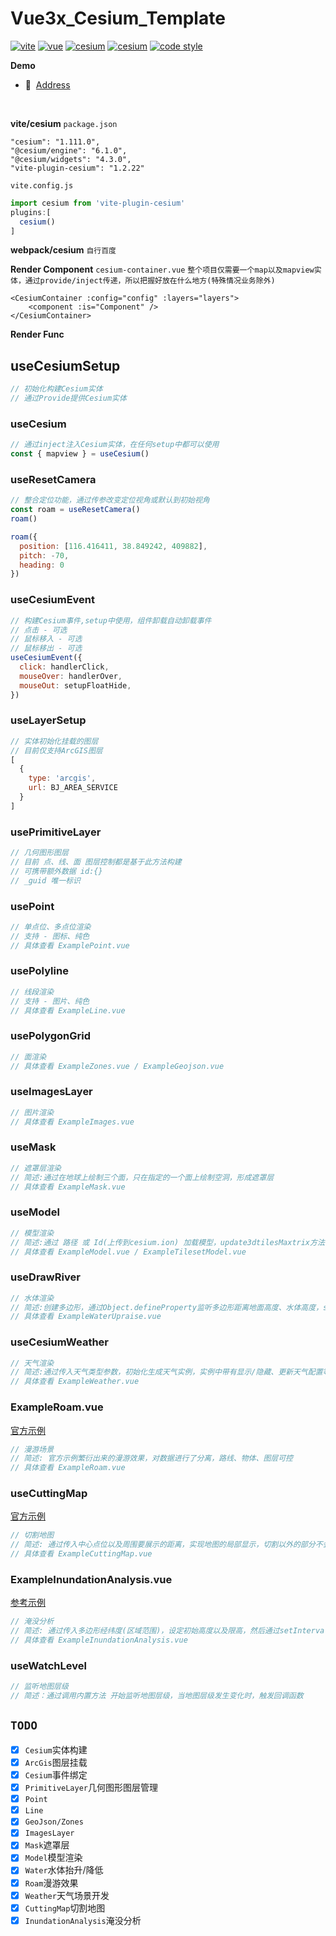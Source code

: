 <!--
 * @FilePath: \vue3x_cesium_template\README.md
 * @Author: abc-0886kAX-code
 * @Date: 2023-11-16 15:34:41
 * @LastEditors: abc-0886kAX-code
 * @LastEditTime: 2024-07-26 14:56:50
 * @Description:
-->
<h1>Vue3x_Cesium_Template</h1>

[![vite](https://img.shields.io/badge/vite-4.3.2-brightgreen)](https://vitejs.dev/) [![vue](https://img.shields.io/badge/vue-3.2.47-brightgreen)](https://v3.vuejs.org/) [![cesium](https://img.shields.io/badge/cesium-1.111.0-brightgreen)](https://cesium.com/) [![cesium](https://img.shields.io/badge/vite%20plugin%20cesium-1.2.22-brightgreen)]() [![code style](https://antfu.me/badge-code-style.svg)](https://github.com/antfu/eslint-config)
<br>

<strong>Demo</strong>

- 📍&nbsp;&nbsp;[Address](http://152.136.167.65:8083/#/)
<br>

<strong>vite/cesium</strong>
`package.json`
```
"cesium": "1.111.0",
"@cesium/engine": "6.1.0",
"@cesium/widgets": "4.3.0",
"vite-plugin-cesium": "1.2.22"
```
`vite.config.js`
```javascript
import cesium from 'vite-plugin-cesium'
plugins:[
  cesium()
]
```
<strong>webpack/cesium</strong>
`自行百度`

<strong>Render Component</strong>
`cesium-container.vue`
`整个项目仅需要一个map以及mapview实体，通过provide/inject传递，所以把握好放在什么地方(特殊情况业务除外)`

```vue
<CesiumContainer :config="config" :layers="layers">
    <component :is="Component" />
</CesiumContainer>
```

<strong>Render Func</strong>

## useCesiumSetup

```javascript
// 初始化构建Cesium实体
// 通过Provide提供Cesium实体
```

### useCesium

```javascript
// 通过inject注入Cesium实体，在任何setup中都可以使用
const { mapview } = useCesium()
```

### useResetCamera

```javascript
// 整合定位功能，通过传参改变定位视角或默认到初始视角
const roam = useResetCamera()
roam()

roam({
  position: [116.416411, 38.849242, 409882],
  pitch: -70,
  heading: 0
})
```

### useCesiumEvent

```javascript
// 构建Cesium事件,setup中使用，组件卸载自动卸载事件
// 点击 - 可选
// 鼠标移入 - 可选
// 鼠标移出 - 可选
useCesiumEvent({
  click: handlerClick,
  mouseOver: handlerOver,
  mouseOut: setupFloatHide,
})
```

### useLayerSetup

```javascript
// 实体初始化挂载的图层
// 目前仅支持ArcGIS图层
[
  {
    type: 'arcgis',
    url: BJ_AREA_SERVICE
  }
]
```

### usePrimitiveLayer

```javascript
// 几何图形图层
// 目前 点、线、面 图层控制都是基于此方法构建
// 可携带额外数据 id:{}
// _guid 唯一标识
```

### usePoint

```javascript
// 单点位、多点位渲染
// 支持 - 图标、纯色
// 具体查看 ExamplePoint.vue
```

### usePolyline

```javascript
// 线段渲染
// 支持 - 图片、纯色
// 具体查看 ExampleLine.vue
```

### usePolygonGrid

```javascript
// 面渲染
// 具体查看 ExampleZones.vue / ExampleGeojson.vue
```

### useImagesLayer

```javascript
// 图片渲染
// 具体查看 ExampleImages.vue
```

### useMask

```javascript
// 遮罩层渲染
// 简述:通过在地球上绘制三个面，只在指定的一个面上绘制空洞，形成遮罩层
// 具体查看 ExampleMask.vue
```

### useModel

```javascript
// 模型渲染
// 简述:通过 路径 或 Id(上传到cesium.ion) 加载模型，update3dtilesMaxtrix方法调整模型位置以及旋转角度
// 具体查看 ExampleModel.vue / ExampleTilesetModel.vue
```

### useDrawRiver

```javascript
// 水体渲染
// 简述:创建多边形，通过Object.defineProperty监听多边形距离地面高度、水体高度，setInterval调整多边形高度以及距离地面高度
// 具体查看 ExampleWaterUpraise.vue
```

### useCesiumWeather

```javascript
// 天气渲染
// 简述:通过传入天气类型参数，初始化生成天气实例，实例中带有显示/隐藏、更新天气配置等方法，并且天气类中增加watch监听，可实时更新天气配置，特殊业务需求可直接调用biz/Cesium/entity文件夹下的天气类
// 具体查看 ExampleWeather.vue
```

### ExampleRoam.vue
[官方示例](https://sandcastle.cesium.com/?src=CZML%20Path.html)
```javascript
// 漫游场景
// 简述: 官方示例繁衍出来的漫游效果，对数据进行了分离，路线、物体、图层可控
// 具体查看 ExampleRoam.vue
```

### useCuttingMap
[官方示例](https://sandcastle.cesium.com/?src=Terrain%2520Clipping%2520Planes.html)
```javascript
// 切割地图
// 简述: 通过传入中心点位以及周围要展示的距离，实现地图的局部显示，切割以外的部分不会再加载以及请求图层等 (目前是一个正方形的，不会根据范围边界进行裁剪)
// 具体查看 ExampleCuttingMap.vue
```

### ExampleInundationAnalysis.vue
[参考示例](https://blog.csdn.net/ljy1998dsb/article/details/125881260)
```javascript
// 淹没分析
// 简述: 通过传入多边形经纬度(区域范围)，设定初始高度以及限高，然后通过setInterval()设定每一次改变的值，达到淹没分析效果，本实例依托于视角(第一人称视角)以及地形
// 具体查看 ExampleInundationAnalysis.vue
```

### useWatchLevel
```javascript
// 监听地图层级
// 简述：通过调用内置方法 开始监听地图层级，当地图层级发生变化时，触发回调函数
```

## `TODO`

- [x] `Cesium`实体构建
- [x] `ArcGis`图层挂载
- [x] `Cesium`事件绑定
- [x] `PrimitiveLayer`几何图形图层管理
- [x] `Point`
- [x] `Line`
- [x] `GeoJson/Zones`
- [x] `ImagesLayer`
- [x] `Mask`遮罩层
- [x] `Model`模型渲染
- [x] `Water`水体抬升/降低
- [x] `Roam`漫游效果
- [x] `Weather`天气场景开发
- [x] `CuttingMap`切割地图
- [x] `InundationAnalysis`淹没分析
